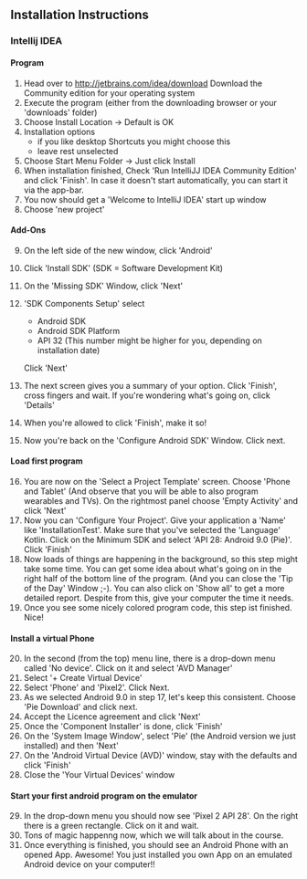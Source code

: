 ## Installation Instructions

### Intellij IDEA

#### Program

1. Head over to http://jetbrains.com/idea/download Download the Community edition for your operating system
2. Execute the program (either from the downloading browser or your 'downloads' folder)
3. Choose Install Location -> Default is OK
4. Installation options
   - if you like desktop Shortcuts you might choose this
   - leave rest unselected
5. Choose Start Menu Folder -> Just click Install
6. When installation finished, Check 'Run IntelliJJ IDEA Community Edition' and click 'Finish'. In case it doesn't start automatically, you can start it via the app-bar.
7. You now should get a 'Welcome to IntelliJ IDEA' start up window
8. Choose 'new project'

#### Add-Ons

9. On the left side of the new window, click 'Android'
10. Click 'Install SDK' (SDK = Software Development Kit)
11. On the 'Missing SDK' Window, click 'Next'
12. 'SDK Components Setup' select
    - Android SDK
    - Android SDK Platform
    - API 32 (This number might be higher for you, depending on installation date)
    
    Click 'Next'
13. The next screen gives you a summary of your option. Click 'Finish', cross fingers and wait. If you're wondering what's going on, click 'Details'
14. When you're allowed to click 'Finish', make it so!
15. Now you're back on the 'Configure Android SDK' Window. Click next.

#### Load first program

16. You are now on the 'Select a Project Template' screen. Choose 'Phone and Tablet' (And observe that you will be able to also program wearables and TVs). On the rightmost panel choose 'Empty Activity' and click 'Next'
17. Now you can 'Configure Your Project'. Give your application a 'Name' like 'InstallationTest'. Make sure that you've selected the 'Language' Kotlin. Click on the Minimum SDK and select 'API 28: Android 9.0 (Pie)'. Click 'Finish'
18. Now loads of things are happening in the background, so this step might take some time. You can get some idea about what's going on in the right half of the bottom line of the program. (And you can close the 'Tip of the Day' Window ;-). You can also click on 'Show all' to get a  more detailed report. Despite from this, give your computer the time it needs.
19. Once you see some nicely colored program code, this step ist finished. Nice!

#### Install a virtual Phone

20. In the second (from the top) menu line, there is a drop-down menu called 'No device'. Click on it and select 'AVD Manager'
21. Select '+ Create Virtual Device'
22. Select 'Phone' and 'Pixel2'. Click Next.
23. As we selected Android 9.0 in step 17, let's keep this consistent. Choose 'Pie Download' and click next.
24. Accept the Licence agreement and click 'Next'
25. Once the 'Component Installer' is done, click 'Finish'
26. On the 'System Image Window', select 'Pie' (the Android version we just installed) and then 'Next'
27. On the 'Android Virtual Device (AVD)' window, stay with the defaults and click 'Finish'
28. Close the 'Your Virtual Devices' window

#### Start your first android program on the emulator

29. In the drop-down menu you should now see 'Pixel 2 API 28'. On the right there is a green rectangle. Click on it and wait.
30. Tons of magic happenng now, which we will talk about in the course.
31. Once everything is finished, you should see an Android Phone with an opened App. Awesome! You just installed you own App on an emulated Android device on your computer!!


